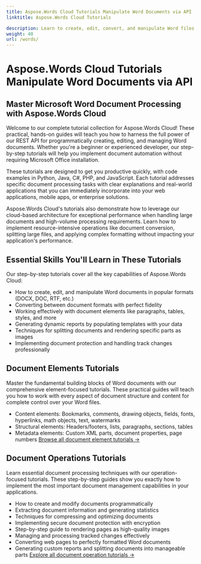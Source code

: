 ```yaml
---
title: Aspose.Words Cloud Tutorials Manipulate Word Documents via API
linktitle: Aspose.Words Cloud Tutorials

description: Learn to create, edit, convert, and manipulate Word files with Aspose.Words Cloud REST API through practical, step-by-step tutorials with code examples.
weight: 40
url: /words/
---
```

# Aspose.Words Cloud Tutorials Manipulate Word Documents via API

## Master Microsoft Word Document Processing with Aspose.Words Cloud

Welcome to our complete tutorial collection for Aspose.Words Cloud! These practical, hands-on guides will teach you how to harness the full power of our REST API for programmatically creating, editing, and managing Word documents. Whether you're a beginner or experienced developer, our step-by-step tutorials will help you implement document automation without requiring Microsoft Office installation.

These tutorials are designed to get you productive quickly, with code examples in Python, Java, C#, PHP, and JavaScript. Each tutorial addresses specific document processing tasks with clear explanations and real-world applications that you can immediately incorporate into your web applications, mobile apps, or enterprise solutions.

Aspose.Words Cloud's tutorials also demonstrate how to leverage our cloud-based architecture for exceptional performance when handling large documents and high-volume processing requirements. Learn how to implement resource-intensive operations like document conversion, splitting large files, and applying complex formatting without impacting your application's performance.

## Essential Skills You'll Learn in These Tutorials

Our step-by-step tutorials cover all the key capabilities of Aspose.Words Cloud:
- How to create, edit, and manipulate Word documents in popular formats (DOCX, DOC, RTF, etc.)
- Converting between document formats with perfect fidelity
- Working effectively with document elements like paragraphs, tables, styles, and more
- Generating dynamic reports by populating templates with your data
- Techniques for splitting documents and rendering specific parts as images
- Implementing document protection and handling track changes professionally

## Document Elements Tutorials

Master the fundamental building blocks of Word documents with our comprehensive element-focused tutorials. These practical guides will teach you how to work with every aspect of document structure and content for complete control over your Word files.

- Content elements: Bookmarks, comments, drawing objects, fields, fonts, hyperlinks, math objects, text, watermarks
- Structural elements: Headers/footers, lists, paragraphs, sections, tables
- Metadata elements: Custom XML parts, document properties, page numbers
[Browse all document element tutorials →](./elements/)

## Document Operations Tutorials

Learn essential document processing techniques with our operation-focused tutorials. These step-by-step guides show you exactly how to implement the most important document management capabilities in your applications.

- How to create and modify documents programmatically
- Extracting document information and generating statistics
- Techniques for compressing and optimizing documents
- Implementing secure document protection with encryption
- Step-by-step guide to rendering pages as high-quality images
- Managing and processing tracked changes effectively
- Converting web pages to perfectly formatted Word documents
- Generating custom reports and splitting documents into manageable parts
[Explore all document operation tutorials →](./operations/)